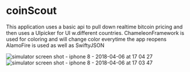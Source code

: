 # coinScout


This application uses a basic api to pull down realtime bitcoin pricing and then uses a UIpicker for UI w.different countries. 
ChameleonFramework is used for coloring and will change color everytime the app reopens
AlamoFire is used as well as SwiftyJSON

![simulator screen shot - iphone 8 - 2018-04-06 at 17 04 27](https://user-images.githubusercontent.com/32461222/38444989-9286d2e0-39bf-11e8-949b-f1afc7b30b13.png)
![simulator screen shot - iphone 8 - 2018-04-06 at 17 03 47](https://user-images.githubusercontent.com/32461222/38444992-9447cc60-39bf-11e8-8d0f-60ef2f0ad596.png)
